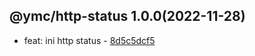 <a name="1.0.0">

## @ymc/http-status 1.0.0(2022-11-28)</a> 
- feat: ini http status - [8d5c5dcf5](https://github.com/ymc-github/js-idea/commit/88d5c5dcf51c63f365eecb29a3aeceea0ec6db0d "feat(core): ini http status&#10;&#10;make k8s ssl&#10;make other ssl based on k8s&#10;&#10;generated by ymc@robot")